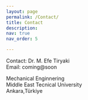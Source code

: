 ```yaml
---
layout: page
permalink: /Contact/
title: Contact
description: 
nav: true
nav_order: 5

---
```


Contact: Dr. M. Efe Tiryaki\
Email: coming@soon


Mechanical Enginnering\
Middle East Tecnical University\
Ankara,Türkiye
